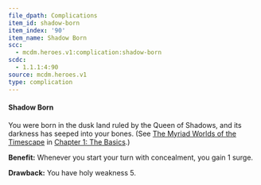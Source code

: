 ```yaml
---
file_dpath: Complications
item_id: shadow-born
item_index: '90'
item_name: Shadow Born
scc:
  - mcdm.heroes.v1:complication:shadow-born
scdc:
  - 1.1.1:4:90
source: mcdm.heroes.v1
type: complication
---
```


#### Shadow Born

You were born in the dusk land ruled by the Queen of Shadows, and its darkness has seeped into your bones. (See [The Myriad Worlds of the Timescape](#page-26-0) in [Chapter 1: The Basics](#page-17-3).)

**Benefit:** Whenever you start your turn with concealment, you gain 1 surge.

**Drawback:** You have holy weakness 5.
